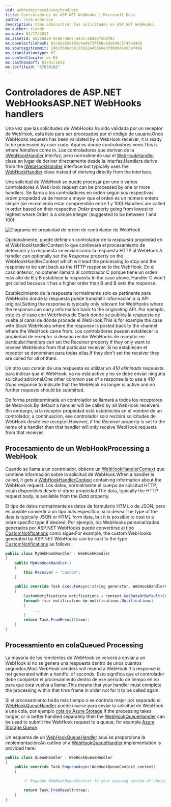 ```yaml
---
uid: webhooks/receiving/handlers
title: Controladores de ASP.NET WebHooks | Microsoft Docs
author: rick-anderson
description: Cómo administrar las solicitudes en ASP.NET WebHooks.
ms.author: riande
ms.date: 01/17/2012
ms.assetid: a55b0d20-9c90-4bd3-a471-20da6f569f0c
ms.openlocfilehash: 01c9a283d105c4a0973ff88c8de646c5f49a34db
ms.sourcegitcommit: 24b1f6decbb17bb22a45166e5fdb0845c65af498
ms.translationtype: MT
ms.contentlocale: es-ES
ms.lasthandoff: 03/01/2019
ms.locfileid: "57030102"
---
```

# <a name="aspnet-webhooks-handlers"></a><span data-ttu-id="c4182-103">Controladores de ASP.NET WebHooks</span><span class="sxs-lookup"><span data-stu-id="c4182-103">ASP.NET WebHooks handlers</span></span>

<span data-ttu-id="c4182-104">Una vez que las solicitudes de WebHooks ha sido validada por un receptor de WebHook, está listo para ser procesados por el código de usuario.</span><span class="sxs-lookup"><span data-stu-id="c4182-104">Once WebHooks requests has been validated by a WebHook receiver, it is ready to be processed by user code.</span></span> <span data-ttu-id="c4182-105">Aquí es donde *controladores* venir.</span><span class="sxs-lookup"><span data-stu-id="c4182-105">This is where *handlers* come in.</span></span> <span data-ttu-id="c4182-106">Los controladores que derivan de la [IWebHookHandler](https://github.com/aspnet/WebHooks/blob/master/src/Microsoft.AspNet.WebHooks.Receivers/WebHooks/WebHookHandler.cs) interfaz, pero normalmente usa el [WebHookHandler](https://github.com/aspnet/WebHooks/blob/master/src/Microsoft.AspNet.WebHooks.Receivers/WebHooks/WebHookHandler.cs) clase en lugar de derivar directamente desde la interfaz.</span><span class="sxs-lookup"><span data-stu-id="c4182-106">Handlers derive from the [IWebHookHandler](https://github.com/aspnet/WebHooks/blob/master/src/Microsoft.AspNet.WebHooks.Receivers/WebHooks/WebHookHandler.cs) interface but typically uses the [WebHookHandler](https://github.com/aspnet/WebHooks/blob/master/src/Microsoft.AspNet.WebHooks.Receivers/WebHooks/WebHookHandler.cs) class instead of deriving directly from the interface.</span></span>

<span data-ttu-id="c4182-107">Una solicitud de WebHook se puede procesar por uno o varios controladores.</span><span class="sxs-lookup"><span data-stu-id="c4182-107">A WebHook request can be processed by one or more handlers.</span></span> <span data-ttu-id="c4182-108">Se llama a los controladores en orden según sus respectivas *orden* propiedad va de menor a mayor que el orden es un número entero simple (se recomienda estar comprendido entre 1 y 100):</span><span class="sxs-lookup"><span data-stu-id="c4182-108">Handlers are called in order based on their respective *Order* property going from lowest to highest where Order is a simple integer (suggested to be between 1 and 100):</span></span>

![Diagrama de propiedad de orden de controlador de WebHook](_static/Handlers.png)

<span data-ttu-id="c4182-110">Opcionalmente, puede definir un controlador de la *respuesta* propiedad en el WebHookHandlerContext lo que conllevará el procesamiento de detención y la respuesta se envían como la respuesta HTTP al WebHook.</span><span class="sxs-lookup"><span data-stu-id="c4182-110">A handler can optionally set the *Response* property on the WebHookHandlerContext which will lead the processing to stop and the response to be sent back as the HTTP response to the WebHook.</span></span> <span data-ttu-id="c4182-111">En el caso anterior, no obtener llamará al controlador C porque tiene un orden más alto de B y B establece la respuesta.</span><span class="sxs-lookup"><span data-stu-id="c4182-111">In the case above, Handler C won't get called because it has a higher order than B and B sets the response.</span></span>

<span data-ttu-id="c4182-112">Establecimiento de la respuesta normalmente solo es pertinente para WebHooks donde la respuesta puede transmitir información a la API original.</span><span class="sxs-lookup"><span data-stu-id="c4182-112">Setting the response is typically only relevant for WebHooks where the response can carry information back to the originating API.</span></span> <span data-ttu-id="c4182-113">Por ejemplo, este es el caso con WebHooks de Slack donde se publica la respuesta de vuelta al canal de dónde procede el WebHook.</span><span class="sxs-lookup"><span data-stu-id="c4182-113">This is for example the case with Slack WebHooks where the response is posted back to the channel where the WebHook came from.</span></span> <span data-ttu-id="c4182-114">Los controladores pueden establecer la propiedad de receptor si desean recibir WebHooks de receptor en particular.</span><span class="sxs-lookup"><span data-stu-id="c4182-114">Handlers can set the Receiver property if they only want to receive WebHooks from that particular receiver.</span></span> <span data-ttu-id="c4182-115">Si no establecen el receptor se denominan para todas ellas.</span><span class="sxs-lookup"><span data-stu-id="c4182-115">If they don't set the receiver they are called for all of them.</span></span>

<span data-ttu-id="c4182-116">Un otro uso común de una respuesta es utilizar un *410 eliminado* respuesta para indicar que el WebHook, ya no está activo y no se debe enviar ninguna solicitud adicional.</span><span class="sxs-lookup"><span data-stu-id="c4182-116">One other common use of a response is to use a *410 Gone* response to indicate that the WebHook no longer is active and no further requests should be submitted.</span></span>

<span data-ttu-id="c4182-117">De forma predeterminada un controlador se llamará a todos los receptores de WebHook.</span><span class="sxs-lookup"><span data-stu-id="c4182-117">By default a handler will be called by all WebHook receivers.</span></span> <span data-ttu-id="c4182-118">Sin embargo, si la *receptor* propiedad está establecida en el nombre de un controlador, a continuación, ese controlador solo recibirá solicitudes de WebHook desde ese receptor.</span><span class="sxs-lookup"><span data-stu-id="c4182-118">However, if the *Receiver* property is set to the name of a handler then that handler will only receive WebHook requests from that receiver.</span></span>

## <a name="processing-a-webhook"></a><span data-ttu-id="c4182-119">Procesamiento de un WebHook</span><span class="sxs-lookup"><span data-stu-id="c4182-119">Processing a WebHook</span></span>

<span data-ttu-id="c4182-120">Cuando se llama a un controlador, obtiene un [WebHookHandlerContext](https://github.com/aspnet/WebHooks/blob/master/src/Microsoft.AspNet.WebHooks.Receivers/WebHooks/WebHookHandlerContext.cs) que contiene información sobre la solicitud de WebHook.</span><span class="sxs-lookup"><span data-stu-id="c4182-120">When a handler is called, it gets a [WebHookHandlerContext](https://github.com/aspnet/WebHooks/blob/master/src/Microsoft.AspNet.WebHooks.Receivers/WebHooks/WebHookHandlerContext.cs) containing information about the WebHook request.</span></span> <span data-ttu-id="c4182-121">Los datos, normalmente el cuerpo de solicitud HTTP, están disponibles desde el *datos* propiedad.</span><span class="sxs-lookup"><span data-stu-id="c4182-121">The data, typically the HTTP request body, is available from the *Data* property.</span></span>

<span data-ttu-id="c4182-122">El tipo de datos normalmente es datos de formulario HTML o de JSON, pero es posible convertir a un tipo más específico, si lo desea.</span><span class="sxs-lookup"><span data-stu-id="c4182-122">The type of the data is typically JSON or HTML form data, but it is possible to cast to a more specific type if desired.</span></span> <span data-ttu-id="c4182-123">Por ejemplo, los WebHooks personalizados generados por ASP.NET WebHooks puede convertirse al tipo [CustomNotifications](https://github.com/aspnet/WebHooks/blob/master/src/Microsoft.AspNet.WebHooks.Receivers.Custom/WebHooks/CustomNotifications.cs) como sigue:</span><span class="sxs-lookup"><span data-stu-id="c4182-123">For example, the custom WebHooks generated by ASP.NET WebHooks can be cast to the type [CustomNotifications](https://github.com/aspnet/WebHooks/blob/master/src/Microsoft.AspNet.WebHooks.Receivers.Custom/WebHooks/CustomNotifications.cs) as follows:</span></span>

```csharp
public class MyWebHookHandler : WebHookHandler
{
    public MyWebHookHandler()
    {
        this.Receiver = "custom";
    }

    public override Task ExecuteAsync(string generator, WebHookHandlerContext context)
    {
        CustomNotifications notifications = context.GetDataOrDefault<CustomNotifications>();
        foreach (var notification in notifications.Notifications)
        {
            ...
        }
        return Task.FromResult(true);
    }
}
```

  ## <a name="queued-processing"></a><span data-ttu-id="c4182-124">Procesamiento en cola</span><span class="sxs-lookup"><span data-stu-id="c4182-124">Queued Processing</span></span>

<span data-ttu-id="c4182-125">La mayoría de los remitentes de WebHook se volverá a enviar a un WebHook si no se genera una respuesta dentro de unos cuantos segundos.</span><span class="sxs-lookup"><span data-stu-id="c4182-125">Most WebHook senders will resend a WebHook if a response is not generated within a handful of seconds.</span></span> <span data-ttu-id="c4182-126">Esto significa que el controlador debe completar el procesamiento dentro de ese período de tiempo en no para que ésta vuelva a llamar.</span><span class="sxs-lookup"><span data-stu-id="c4182-126">This means that your handler must complete the processing within that time frame in order not for it to be called again.</span></span>

<span data-ttu-id="c4182-127">Si el procesamiento tarda más tiempo o se controla mejor por separado el [WebHookQueueHandler](https://github.com/aspnet/WebHooks/blob/master/src/Microsoft.AspNet.WebHooks.Receivers/WebHooks/WebHookQueueHandler.cs) puede usarse para enviar la solicitud de WebHook a una cola, por ejemplo [cola de Azure Storage](https://msdn.microsoft.com/library/azure/dd179353.aspx).</span><span class="sxs-lookup"><span data-stu-id="c4182-127">If the processing takes longer, or is better handled separately then the [WebHookQueueHandler](https://github.com/aspnet/WebHooks/blob/master/src/Microsoft.AspNet.WebHooks.Receivers/WebHooks/WebHookQueueHandler.cs) can be used to submit the WebHook request to a queue, for example [Azure Storage Queue](https://msdn.microsoft.com/library/azure/dd179353.aspx).</span></span>

<span data-ttu-id="c4182-128">Un esquema de un [WebHookQueueHandler](https://github.com/aspnet/WebHooks/blob/master/src/Microsoft.AspNet.WebHooks.Receivers/WebHooks/WebHookQueueHandler.cs) aquí se proporciona la implementación:</span><span class="sxs-lookup"><span data-stu-id="c4182-128">An outline of a [WebHookQueueHandler](https://github.com/aspnet/WebHooks/blob/master/src/Microsoft.AspNet.WebHooks.Receivers/WebHooks/WebHookQueueHandler.cs) implementation is provided here:</span></span>

```csharp
public class QueueHandler : WebHookQueueHandler
{
    public override Task EnqueueAsync(WebHookQueueContext context)
    {

        // Enqueue WebHookQueueContext to your queuing system of choice

        return Task.FromResult(true);
    }
}
```

